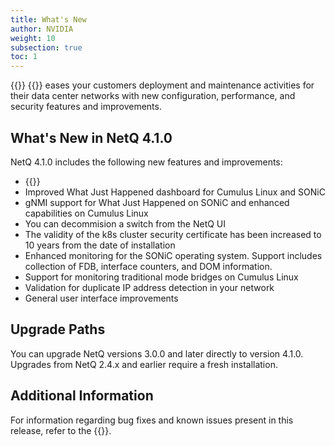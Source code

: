 ```yaml
---
title: What's New
author: NVIDIA
weight: 10
subsection: true
toc: 1
---
```


{{<product>}} {{<version>}} eases your customers deployment and maintenance activities for their data center networks with new configuration, performance, and security features and improvements.

<!-- vale off -->
## What's New in NetQ 4.1.0
<!-- vale on -->

NetQ 4.1.0 includes the following new features and improvements:

- {{<link title="Flow Analysis" text="Flow trace and analysis support">}}
- Improved What Just Happened dashboard for Cumulus Linux and SONiC
- gNMI support for What Just Happened on SONiC and enhanced capabilities on Cumulus Linux
- You can decommision a switch from the NetQ UI
- The validity of the k8s cluster security certificate has been increased to 10 years from the date of installation
- Enhanced monitoring for the SONiC operating system. Support includes collection of FDB, interface counters, and DOM information.
- Support for monitoring traditional mode bridges on Cumulus Linux
- Validation for duplicate IP address detection in your network
- General user interface improvements

## Upgrade Paths

You can upgrade NetQ versions 3.0.0 and later directly to version 4.1.0. Upgrades from NetQ 2.4.x and earlier require a fresh installation.

## Additional Information

For information regarding bug fixes and known issues present in this release, refer to the {{<link title="NVIDIA Cumulus NetQ 4.1 Release Notes" text="release notes">}}.
